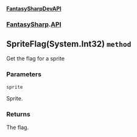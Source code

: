 #### [FantasySharpDevAPI](./FantasySharpDevAPI.md 'FantasySharpDevAPI')
### [FantasySharp](./FantasySharpDevAPI.md#FantasySharp 'FantasySharp').[API](./FantasySharp-API.md 'FantasySharp.API')
## SpriteFlag(System.Int32) `method`
Get the flag for a sprite
### Parameters

<a name='FantasySharp-API-SpriteFlag(System-Int32)-sprite'></a>
`sprite`

Sprite.
### Returns
The flag.
